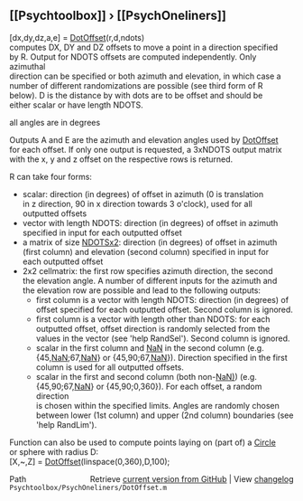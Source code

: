 ## [[Psychtoolbox]] &#8250; [[PsychOneliners]]

[dx,dy,dz,a,e] = [DotOffset](DotOffset)(r,d,ndots)  
computes DX, DY and DZ offsets to move a point in a direction specified  
by R. Output for NDOTS offsets are computed independently. Only azimuthal  
direction can be specified or both azimuth and elevation, in which case a  
number of different randomizations are possible (see third form of R  
below). D is the distance by with dots are to be offset and should be  
either scalar or have length NDOTS.  
  
all angles are in degrees  
  
Outputs A and E are the azimuth and elevation angles used by [DotOffset](DotOffset)  
for each offset. If only one output is requested, a 3xNDOTS output matrix  
with the x, y and z offset on the respective rows is returned.  
  
R can take four forms:  
- scalar: direction (in degrees) of offset in azimuth (0 is translation  
  in z direction, 90 in x direction towards 3 o'clock), used for all  
  outputted offsets  
- vector with length NDOTS: direction (in degrees) of offset in azimuth  
  specified in input for each outputted offset  
- a matrix of size [NDOTSx2](NDOTSx2): direction (in degrees) of offset in azimuth  
  (first column) and elevation (second column) specified in input for  
  each outputted offset  
- 2x2 cellmatrix: the first row specifies azimuth direction, the second  
  the elevation angle. A number of different inputs for the azimuth and  
  the elevation row are possible and lead to the following outputs:  
  - first column is a vector with length NDOTS: direction (in degrees) of  
    offset specified for each outputted offset. Second column is ignored.  
  - first column is a vector with length other than NDOTS: for each  
    outputted offset, offset direction is randomly selected from the  
    values in the vector (see 'help RandSel'). Second column is ignored.  
  - scalar in the first column and [NaN](NaN) in the second column (e.g.  
    {45,[NaN](NaN);67,[NaN](NaN)} or {45,90;67,[NaN](NaN)}). Direction specified in the first  
    column is used for all outputted offsets.  
  - scalar in the first and second column (both non-[NaN)](NaN)) (e.g.  
    {45,90;67,[NaN](NaN)} or {45,90;0,360}). For each offset, a random direction  
    is chosen within the specified limits. Angles are randomly chosen  
    between lower (1st column) and upper (2nd column) boundaries (see  
    'help RandLim').  
  
Function can also be used to compute points laying on (part of) a [Circle](Circle)  
or sphere with radius D:  
[X,~,Z] = [DotOffset](DotOffset)(linspace(0,360),D,100);  




<div class="code_header" style="text-align:right;">
  <span style="float:left;">Path&nbsp;&nbsp;</span> <span class="counter">Retrieve <a href=
  "https://raw.github.com/Psychtoolbox-3/Psychtoolbox-3/beta/Psychtoolbox/PsychOneliners/DotOffset.m">current version from GitHub</a> | View <a href=
  "https://github.com/Psychtoolbox-3/Psychtoolbox-3/commits/beta/Psychtoolbox/PsychOneliners/DotOffset.m">changelog</a></span>
</div>
<div class="code">
  <code>Psychtoolbox/PsychOneliners/DotOffset.m</code>
</div>

